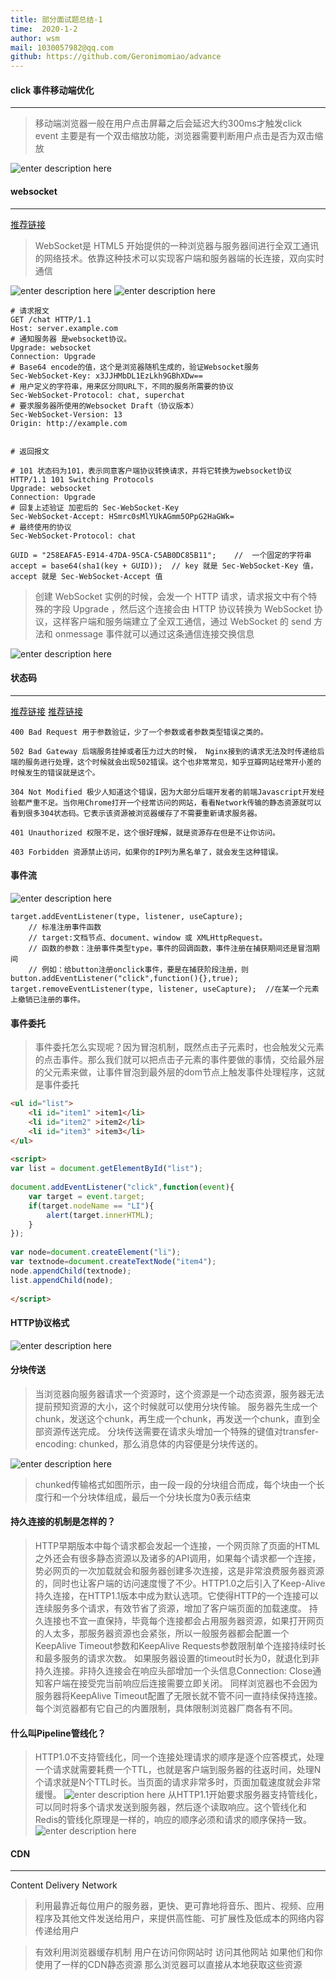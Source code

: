 ```yaml
---
title: 部分面试题总结-1
time:  2020-1-2
author: wsm
mail: 1030057982@qq.com
github: https://github.com/Geronimomiao/advance
---
```

#### click 事件移动端优化 
****
> 移动端浏览器一般在用户点击屏幕之后会延迟大约300ms才触发click event
> 主要是有一个双击缩放功能，浏览器需要判断用户点击是否为双击缩放

![enter description here](https://img.wsmpage.cn/learning/2020-1-2/1577930059057.png)


#### websocket
****
[推荐链接](https://juejin.im/post/5dd4b991e51d450818244c30)
> WebSocket是 HTML5 开始提供的一种浏览器与服务器间进行全双工通讯的网络技术。依靠这种技术可以实现客户端和服务器端的长连接，双向实时通信

![enter description here](https://img.wsmpage.cn/learning/2020-1-2/1577933626655.png)
![enter description here](https://img.wsmpage.cn/learning/2020-1-2/1577939056101.png)

```
# 请求报文
GET /chat HTTP/1.1
Host: server.example.com
# 通知服务器 是websocket协议。
Upgrade: websocket
Connection: Upgrade
# Base64 encode的值，这个是浏览器随机生成的，验证Websocket服务 
Sec-WebSocket-Key: x3JJHMbDL1EzLkh9GBhXDw==
# 用户定义的字符串，用来区分同URL下，不同的服务所需要的协议
Sec-WebSocket-Protocol: chat, superchat
# 要求服务器所使用的Websocket Draft（协议版本）
Sec-WebSocket-Version: 13
Origin: http://example.com


# 返回报文

# 101 状态码为101，表示同意客户端协议转换请求，并将它转换为websocket协议
HTTP/1.1 101 Switching Protocols
Upgrade: websocket
Connection: Upgrade
# 回复上述验证 加密后的 Sec-WebSocket-Key
Sec-WebSocket-Accept: HSmrc0sMlYUkAGmm5OPpG2HaGWk=
# 最终使用的协议
Sec-WebSocket-Protocol: chat
```

```
GUID = "258EAFA5-E914-47DA-95CA-C5AB0DC85B11";    //  一个固定的字符串
accept = base64(sha1(key + GUID));	// key 就是 Sec-WebSocket-Key 值，accept 就是 Sec-WebSocket-Accept 值

```


> 创建 WebSocket 实例的时候，会发一个 HTTP 请求，请求报文中有个特殊的字段 Upgrade ，然后这个连接会由 HTTP 协议转换为 WebSocket 协议，这样客户端和服务端建立了全双工通信，通过 WebSocket 的 send 方法和 onmessage 事件就可以通过这条通信连接交换信息


![enter description here](https://img.wsmpage.cn/learning/2020-1-2/1577945180817.png)



#### 状态码
****
[推荐链接](https://www.jianshu.com/p/31d36e171b9d)
[推荐链接](https://blog.csdn.net/peipeiluo/article/details/80157232)
```
400 Bad Request 用于参数验证，少了一个参数或者参数类型错误之类的。

502 Bad Gateway 后端服务挂掉或者压力过大的时候， Nginx接到的请求无法及时传递给后端的服务进行处理，这个时候就会出现502错误。这个也非常常见，知乎豆瓣网站经常开小差的时候发生的错误就是这个。

304 Not Modified 极少人知道这个错误，因为大部分后端开发者的前端Javascript开发经验都严重不足。当你用Chrome打开一个经常访问的网站，看看Network传输的静态资源就可以看到很多304状态码。它表示该资源被浏览器缓存了不需要重新请求服务器。

401 Unauthorized 权限不足，这个很好理解，就是资源存在但是不让你访问。

403 Forbidden 资源禁止访问，如果你的IP列为黑名单了，就会发生这种错误。
```

#### 事件流

![enter description here](https://img.wsmpage.cn/learning/2020-1-2/1577930945216.png)



```
target.addEventListener(type, listener, useCapture);  
    // 标准注册事件函数
    // target:文档节点、document、window 或 XMLHttpRequest。
    // 函数的参数：注册事件类型type，事件的回调函数，事件注册在捕获期间还是冒泡期间
    // 例如：给button注册onclick事件，要是在捕获阶段注册，则 button.addEventListener("click",function(){},true);
target.removeEventListener(type, listener, useCapture);  //在某一个元素上撤销已注册的事件。

```

#### 事件委托
> 事件委托怎么实现呢？因为冒泡机制，既然点击子元素时，也会触发父元素的点击事件。那么我们就可以把点击子元素的事件要做的事情，交给最外层的父元素来做，让事件冒泡到最外层的dom节点上触发事件处理程序，这就是事件委托

```html
<ul id="list">
    <li id="item1" >item1</li>
    <li id="item2" >item2</li>
    <li id="item3" >item3</li>
</ul>
  
<script>
var list = document.getElementById("list");
  
document.addEventListener("click",function(event){
    var target = event.target;
    if(target.nodeName == "LI"){
        alert(target.innerHTML);
    }
});
  
var node=document.createElement("li");
var textnode=document.createTextNode("item4");
node.appendChild(textnode);
list.appendChild(node);
  
</script>
```

#### HTTP协议格式
![enter description here](https://img.wsmpage.cn/learning/2020-1-2/1577938740861.png)



#### 分块传送
> 当浏览器向服务器请求一个资源时，这个资源是一个动态资源，服务器无法提前预知资源的大小，这个时候就可以使用分块传输。
>服务器先生成一个chunk，发送这个chunk，再生成一个chunk，再发送一个chunk，直到全部资源传送完成。
>分块传送需要在请求头增加一个特殊的键值对transfer-encoding: chunked，那么消息体的内容便是分块传送的。

![enter description here](https://img.wsmpage.cn/learning/2020-1-2/1577946123166.png)

> chunked传输格式如图所示，由一段一段的分块组合而成，每个块由一个长度行和一个分块体组成，最后一个分块长度为0表示结束

#### 持久连接的机制是怎样的？
> HTTP早期版本中每个请求都会发起一个连接，一个网页除了页面的HTML之外还会有很多静态资源以及诸多的API调用，如果每个请求都一个连接，势必网页的一次加载就会和服务器创建多次连接，这是非常浪费服务器资源的，同时也让客户端的访问速度慢了不少。HTTP1.0之后引入了Keep-Alive持久连接，在HTTP1.1版本中成为默认选项。它使得HTTP的一个连接可以连续服务多个请求，有效节省了资源，增加了客户端页面的加载速度。
> 持久连接也不宜一直保持，毕竟每个连接都会占用服务器资源，如果打开网页的人太多，那服务器资源也会紧张，所以一般服务器都会配置一个KeepAlive Timeout参数和KeepAlive Requests参数限制单个连接持续时长和最多服务的请求次数。
> 如果服务器设置的timeout时长为0，就退化到非持久连接。非持久连接会在响应头部增加一个头信息Connection: Close通知客户端在接受完当前响应后连接需要立即关闭。
> 同样浏览器也不会因为服务器将KeepAlive Timeout配置了无限长就不管不问一直持续保持连接。每个浏览器都有它自己的内置限制，具体限制浏览器厂商各有不同。

#### 什么叫Pipeline管线化？
> HTTP1.0不支持管线化，同一个连接处理请求的顺序是逐个应答模式，处理一个请求就需要耗费一个TTL，也就是客户端到服务器的往返时间，处理N个请求就是N个TTL时长。当页面的请求非常多时，页面加载速度就会非常缓慢。
![enter description here](https://img.wsmpage.cn/learning/2020-1-2/1577946539832.png)
> 从HTTP1.1开始要求服务器支持管线化，可以同时将多个请求发送到服务器，然后逐个读取响应。这个管线化和Redis的管线化原理是一样的，响应的顺序必须和请求的顺序保持一致。
![enter description here](https://img.wsmpage.cn/learning/2020-1-2/1577946583893.png)



#### CDN
****
Content Delivery Network
> 利用最靠近每位用户的服务器，更快、更可靠地将音乐、图片、视频、应用程序及其他文件发送给用户，来提供高性能、可扩展性及低成本的网络内容传递给用户

> 有效利用浏览器缓存机制 
> 用户在访问你网站时 访问其他网站 如果他们和你使用了一样的CDN静态资源 那么浏览器可以直接从本地获取这些资源
